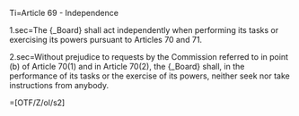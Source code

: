 Ti=Article 69 - Independence

1.sec=The {_Board} shall act independently when performing its tasks or exercising its powers pursuant to Articles 70 and 71.

2.sec=Without prejudice to requests by the Commission referred to in point (b) of Article 70(1) and in Article 70(2), the {_Board} shall, in the performance of its tasks or the exercise of its powers, neither seek nor take instructions from anybody.

=[OTF/Z/ol/s2]
